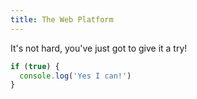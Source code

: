 ```yaml
---
title: The Web Platform
---
```


It's not hard, you've just got to give it a try!

```javascript
if (true) {
  console.log('Yes I can!')
}
```
